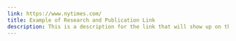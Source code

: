 ```yaml
---
link: https://www.nytimes.com/
title: Example of Research and Publication Link
description: This is a description for the link that will show up on the website
---
```

